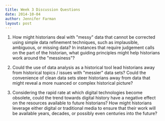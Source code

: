```yaml
---
title: Week 3 Discussion Questions
date: 2014-10-04
author: Jennifer Farman
layout: post
---
```


1. How might historians deal with "messy" data that cannot be corrected using simple data refinement techniques, such as implausible, ambiguous, or missing data? In instances that require judgement calls on the part of the historian, what guiding principles might help historians work around the "messiness"?

2. Could the use of data analysis as a historical tool lead historians away from historical topics / issues with "messier" data sets? Could the convenience of clean data sets steer historians away from data that might reveal a more nuanced or complex historical picture? 

3. Considering the rapid rate at which digital technologies become obsolete, could the trend towards digital history have a negative effect on the resources available to future historians? How might historians leverage either digital or traditional media to ensure that their work will be available years, decades, or possibly even centuries into the future?
